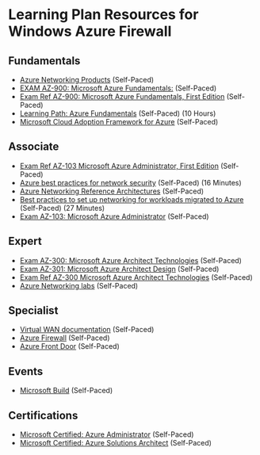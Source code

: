 # Learning Plan Resources for Windows Azure Firewall

## Fundamentals

* [Azure Networking Products](https://docs.microsoft.com/en-us/azure/#pivot=products&panel=network) (Self-Paced)
* [EXAM AZ-900: Microsoft Azure Fundamentals:](https://docs.microsoft.com/en-us/learn/certifications/exams/az-900?wt.mc_id=learningredirect_certs-web-wwl) (Self-Paced)
* [Exam Ref AZ-900: Microsoft Azure Fundamentals, First Edition](https://www.oreilly.com/library/view/exam-ref-az-900/9780135732199/) (Self-Paced)
* [Learning Path: Azure Fundamentals](https://docs.microsoft.com/en-us/learn/paths/azure-fundamentals/) (Self-Paced) (10 Hours)
* [Microsoft Cloud Adoption Framework for Azure](https://docs.microsoft.com/en-us/learn/modules/microsoft-cloud-adoption-framework-for-azure/) (Self-Paced)

## Associate

* [Exam Ref AZ-103 Microsoft Azure Administrator, First Edition](https://www.oreilly.com/library/view/exam-ref-az-103/9780135466551/) (Self-Paced)
* [Azure best practices for network security](https://docs.microsoft.com/en-us/azure/security/fundamentals/network-best-practices) (Self-Paced) (16 Minutes)
* [Azure Networking Reference Architectures](https://docs.microsoft.com/en-us/azure/architecture/architectures/?filter=networking&filter=reference-architecture&sort=-publish_date) (Self-Paced)
* [Best practices to set up networking for workloads migrated to Azure](https://docs.microsoft.com/en-us/azure/cloud-adoption-framework/migrate/azure-best-practices/migrate-best-practices-networking) (Self-Paced) (27 Minutes)
* [Exam AZ-103: Microsoft Azure Administrator](https://docs.microsoft.com/en-us/learn/certifications/exams/az-103) (Self-Paced)

## Expert

* [Exam AZ-300: Microsoft Azure Architect Technologies](https://docs.microsoft.com/en-us/learn/certifications/exams/az-300?wt.mc_id=learningredirect_certs-web-wwl) (Self-Paced)
* [Exam AZ-301: Microsoft Azure Architect Design](https://docs.microsoft.com/en-us/learn/certifications/exams/az-301?wt.mc_id=learningredirect_certs-web-wwl) (Self-Paced)
* [Exam Ref AZ-300 Microsoft Azure Architect Technologies](https://www.oreilly.com/library/view/exam-ref-az-300/9780135881477/) (Self-Paced)
* [Azure Networking labs](https://github.com/binals/azurenetworking) (Self-Paced)

## Specialist

* [Virtual WAN documentation](https://docs.microsoft.com/en-us/azure/virtual-wan/virtual-wan-about) (Self-Paced)
* [Azure Firewall](https://azure.microsoft.com/en-us/services/azure-firewall/) (Self-Paced)
* [Azure Front Door](https://azure.microsoft.com/en-us/services/frontdoor/) (Self-Paced)

## Events

* [Microsoft Build](https://www.microsoft.com/en-us/build) (Self-Paced)

## Certifications

* [Microsoft Certified: Azure Administrator](https://docs.microsoft.com/en-us/learn/certifications/azure-administrator) (Self-Paced)
* [Microsoft Certified: Azure Solutions Architect](https://docs.microsoft.com/en-us/learn/certifications/azure-solutions-architect) (Self-Paced)
